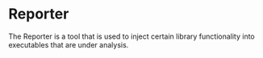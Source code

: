 # Reporter

The Reporter is a tool that is used to inject certain library functionality into executables that are under analysis.
